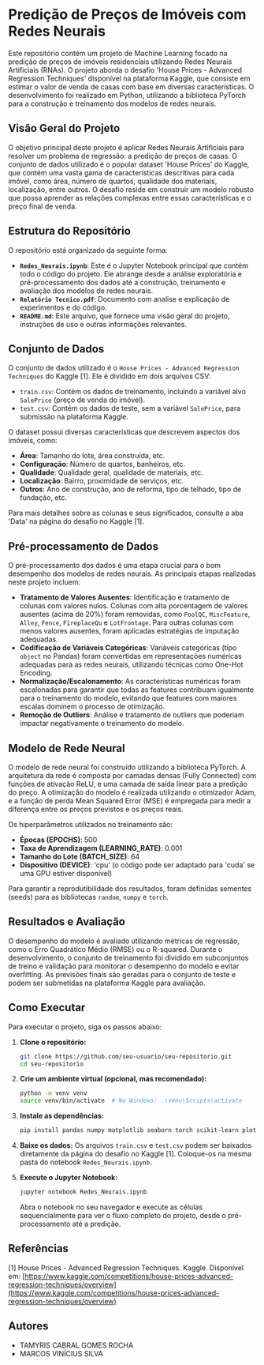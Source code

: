 # Predição de Preços de Imóveis com Redes Neurais

Este repositório contém um projeto de Machine Learning focado na predição de preços de imóveis residenciais utilizando Redes Neurais Artificiais (RNAs). O projeto aborda o desafio 'House Prices - Advanced Regression Techniques' disponível na plataforma Kaggle, que consiste em estimar o valor de venda de casas com base em diversas características. O desenvolvimento foi realizado em Python, utilizando a biblioteca PyTorch para a construção e treinamento dos modelos de redes neurais.




## Visão Geral do Projeto

O objetivo principal deste projeto é aplicar Redes Neurais Artificiais para resolver um problema de regressão: a predição de preços de casas. O conjunto de dados utilizado é o popular dataset 'House Prices' do Kaggle, que contém uma vasta gama de características descritivas para cada imóvel, como área, número de quartos, qualidade dos materiais, localização, entre outros. O desafio reside em construir um modelo robusto que possa aprender as relações complexas entre essas características e o preço final de venda.




## Estrutura do Repositório

O repositório está organizado da seguinte forma:

- **`Redes_Neurais.ipynb`**: Este é o Jupyter Notebook principal que contém todo o código do projeto. Ele abrange desde a análise exploratória e pré-processamento dos dados até a construção, treinamento e avaliação dos modelos de redes neurais.
- **`Relatório Tecnico.pdf`**: Documento com analise e explicação de experimentos e do código.
- **`README.md`**: Este arquivo, que fornece uma visão geral do projeto, instruções de uso e outras informações relevantes.




## Conjunto de Dados

O conjunto de dados utilizado é o `House Prices - Advanced Regression Techniques` do Kaggle [1]. Ele é dividido em dois arquivos CSV:

- `train.csv`: Contém os dados de treinamento, incluindo a variável alvo `SalePrice` (preço de venda do imóvel).
- `test.csv`: Contém os dados de teste, sem a variável `SalePrice`, para submissão na plataforma Kaggle.

O dataset possui diversas características que descrevem aspectos dos imóveis, como:

- **Área**: Tamanho do lote, área construída, etc.
- **Configuração**: Número de quartos, banheiros, etc.
- **Qualidade**: Qualidade geral, qualidade de materiais, etc.
- **Localização**: Bairro, proximidade de serviços, etc.
- **Outros**: Ano de construção, ano de reforma, tipo de telhado, tipo de fundação, etc.

Para mais detalhes sobre as colunas e seus significados, consulte a aba 'Data' na página do desafio no Kaggle [1].




## Pré-processamento de Dados

O pré-processamento dos dados é uma etapa crucial para o bom desempenho dos modelos de redes neurais. As principais etapas realizadas neste projeto incluem:

- **Tratamento de Valores Ausentes**: Identificação e tratamento de colunas com valores nulos. Colunas com alta porcentagem de valores ausentes (acima de 20%) foram removidas, como `PoolQC`, `MiscFeature`, `Alley`, `Fence`, `FireplaceQu` e `LotFrontage`. Para outras colunas com menos valores ausentes, foram aplicadas estratégias de imputação adequadas.
- **Codificação de Variáveis Categóricas**: Variáveis categóricas (tipo `object` no Pandas) foram convertidas em representações numéricas adequadas para as redes neurais, utilizando técnicas como One-Hot Encoding.
- **Normalização/Escalonamento**: As características numéricas foram escalonadas para garantir que todas as features contribuam igualmente para o treinamento do modelo, evitando que features com maiores escalas dominem o processo de otimização.
- **Remoção de Outliers**: Análise e tratamento de outliers que poderiam impactar negativamente o treinamento do modelo.




## Modelo de Rede Neural

O modelo de rede neural foi construído utilizando a biblioteca PyTorch. A arquitetura da rede é composta por camadas densas (Fully Connected) com funções de ativação ReLU, e uma camada de saída linear para a predição do preço. A otimização do modelo é realizada utilizando o otimizador Adam, e a função de perda Mean Squared Error (MSE) é empregada para medir a diferença entre os preços previstos e os preços reais.

Os hiperparâmetros utilizados no treinamento são:

- **Épocas (EPOCHS)**: 500
- **Taxa de Aprendizagem (LEARNING_RATE)**: 0.001
- **Tamanho do Lote (BATCH_SIZE)**: 64
- **Dispositivo (DEVICE)**: 'cpu' (o código pode ser adaptado para 'cuda' se uma GPU estiver disponível)

Para garantir a reprodutibilidade dos resultados, foram definidas sementes (seeds) para as bibliotecas `random`, `numpy` e `torch`.




## Resultados e Avaliação

O desempenho do modelo é avaliado utilizando métricas de regressão, como o Erro Quadrático Médio (RMSE) ou o R-squared. Durante o desenvolvimento, o conjunto de treinamento foi dividido em subconjuntos de treino e validação para monitorar o desempenho do modelo e evitar overfitting. As previsões finais são geradas para o conjunto de teste e podem ser submetidas na plataforma Kaggle para avaliação.




## Como Executar

Para executar o projeto, siga os passos abaixo:

1.  **Clone o repositório:**

    ```bash
    git clone https://github.com/seu-usuario/seu-repositorio.git
    cd seu-repositorio
    ```

2.  **Crie um ambiente virtual (opcional, mas recomendado):**

    ```bash
    python -m venv venv
    source venv/bin/activate  # No Windows: .\venv\Scripts\activate
    ```

3.  **Instale as dependências:**

    ```bash
    pip install pandas numpy matplotlib seaborn torch scikit-learn plotly tqdm
    ```

4.  **Baixe os dados:**
    Os arquivos `train.csv` e `test.csv` podem ser baixados diretamente da página do desafio no Kaggle [1]. Coloque-os na mesma pasta do notebook `Redes_Neurais.ipynb`.

5.  **Execute o Jupyter Notebook:**

    ```bash
    jupyter notebook Redes_Neurais.ipynb
    ```

    Abra o notebook no seu navegador e execute as células sequencialmente para ver o fluxo completo do projeto, desde o pré-processamento até a predição.




## Referências

[1] House Prices - Advanced Regression Techniques. Kaggle. Disponível em: [https://www.kaggle.com/competitions/house-prices-advanced-regression-techniques/overview](https://www.kaggle.com/competitions/house-prices-advanced-regression-techniques/overview)




## Autores

- TAMYRIS CABRAL GOMES ROCHA  
- MARCOS VINÍCIUS SILVA  



